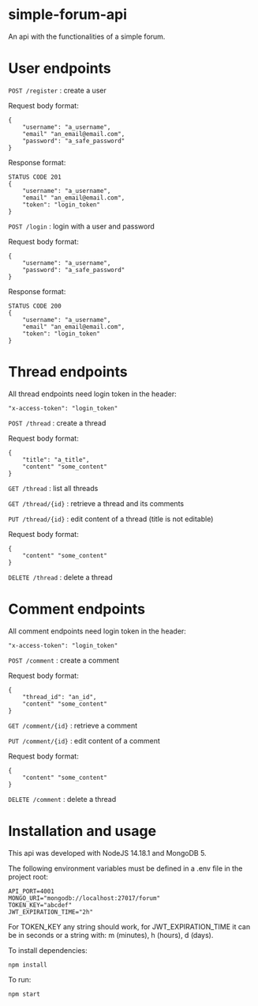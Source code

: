 # simple-forum-api
An api with the functionalities of a simple forum.

# User endpoints
```POST /register``` : create a user

Request body format:
```
{
    "username": "a_username",
    "email" "an_email@email.com",
    "password": "a_safe_password"
}
```

Response format:
```
STATUS CODE 201
{
    "username": "a_username",
    "email" "an_email@email.com",
    "token": "login_token"
}
```

```POST /login``` : login with a user and password

Request body format:
```
{
    "username": "a_username",
    "password": "a_safe_password"
}
```
Response format:
```
STATUS CODE 200
{
    "username": "a_username",
    "email" "an_email@email.com",
    "token": "login_token"
}
```

# Thread endpoints
All thread endpoints need login token in the header:
```
"x-access-token": "login_token"
```
```POST /thread``` : create a thread

Request body format:
```
{
    "title": "a_title",
    "content" "some_content"
}
```

```GET /thread``` : list all threads

```GET /thread/{id}``` : retrieve a thread and its comments

```PUT /thread/{id}``` : edit content of a thread (title is not editable)

Request body format:
```
{
    "content" "some_content"
}
```

```DELETE /thread``` : delete a thread

# Comment endpoints
All comment endpoints need login token in the header:
```
"x-access-token": "login_token"
```
```POST /comment``` : create a comment

Request body format:
```
{
    "thread_id": "an_id",
    "content" "some_content"
}
```

```GET /comment/{id}``` : retrieve a comment

```PUT /comment/{id}``` : edit content of a comment

Request body format:
```
{
    "content" "some_content"
}
```

```DELETE /comment``` : delete a thread

# Installation and usage
This api was developed with NodeJS 14.18.1 and MongoDB 5.

The following environment variables must be defined in a .env file in the project root:

```
API_PORT=4001
MONGO_URI="mongodb://localhost:27017/forum"
TOKEN_KEY="abcdef"
JWT_EXPIRATION_TIME="2h"
```
For TOKEN_KEY any string should work, for JWT_EXPIRATION_TIME it can be in seconds or a string with: m (minutes), h (hours), d (days).

To install dependencies:
```
npm install
```

To run:
```
npm start
```
